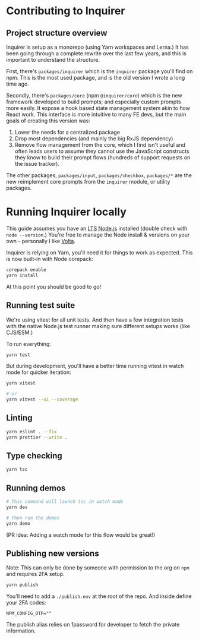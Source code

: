 # Contributing to Inquirer

## Project structure overview

Inquirer is setup as a monorepo (using Yarn workspaces and Lerna.) It has been going through a complete rewrite over the last few years, and this is important to understand the structure.

First, there's `packages/inquirer` which is the `inquirer` package you'll find on npm. This is the most used package, and is the old version I wrote a long time ago.

Secondly, there's `packages/core` (npm `@inquirer/core`) which is the new framework developed to build prompts; and especially custom prompts more easily. It expose a hook based state management system akin to how React work. This interface is more intuitive to many FE devs, but the main goals of creating this version was:

1. Lower the needs for a centralized package
2. Drop most dependencies (and mainly the big RxJS dependency)
3. Remove flow management from the core, which I find isn't useful and often leads users to assume they cannot use the JavaScript constructs they know to build their prompt flows (hundreds of support requests on the issue tracker).

The other packages, `packages/input`, `packages/checkbox`, `packages/*` are the new reimplement core prompts from the `inquirer` module, or utility packages.

# Running Inquirer locally

This guide assumes you have an [LTS Node.js](https://nodejs.org/en/about/previous-releases) installed (double check with `node --version`.) You're free to manage the Node install & versions on your own - personally I like [Volta](https://docs.volta.sh/guide/getting-started).

Inquirer is relying on Yarn, you'll need it for things to work as expected. This is now built-in with Node corepack:

```sh
corepack enable
yarn install
```

At this point you should be good to go!

## Running test suite

We're using vitest for all unit tests. And then have a few integration tests with the native Node.js test runner making sure different setups works (like CJS/ESM.)

To run everything:

```sh
yarn test
```

But during development, you'll have a better time running vitest in watch mode for quicker iteration:

```sh
yarn vitest

# or
yarn vitest --ui --coverage
```

## Linting

```sh
yarn eslint . --fix
yarn prettier --write .
```

## Type checking

```sh
yarn tsc
```

## Running demos

```sh
# This command will launch tsc in watch mode
yarn dev

# Then run the demos
yarn demo
```

(PR idea: Adding a watch mode for this flow would be great!)

## Publishing new versions

Note: This can only be done by someone with permission to the org on `npm` and requires 2FA setup.

```sh
yarn publish
```

You'll need to add a `./publish.env` at the root of the repo. And inside define your 2FA codes:

```
NPM_CONFIG_OTP=""
```

The publish alias relies on 1password for developer to fetch the private information.
